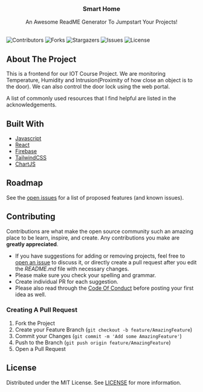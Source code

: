 <br/>
<p align="center">
  <h3 align="center">Smart Home</h3>

  <p align="center">
    An Awesome ReadME Generator To Jumpstart Your Projects!
    <br/>
    <br/>
  </p>
</p>

![Contributors](https://img.shields.io/github/contributors/zain-sajid/smart-home?color=dark-green) ![Forks](https://img.shields.io/github/forks/zain-sajid/smart-home?style=social) ![Stargazers](https://img.shields.io/github/stars/zain-sajid/smart-home?style=social) ![Issues](https://img.shields.io/github/issues/zain-sajid/smart-home) ![License](https://img.shields.io/github/license/zain-sajid/smart-home)

## About The Project
This is a frontend for our IOT Course Project. We are monitoring Temperature, Humidity and Intrusion(Proximity of how close an object is to the door). We can also control the door lock using the web portal.

A list of commonly used resources that I find helpful are listed in the acknowledgements.

## Built With

- [Javascript](https://www.javascript.com/)
- [React](https://reactjs.org/)
- [Firebase](https://firebase.google.com/)
- [TailwindCSS](https://tailwindcss.com/)
- [ChartJS](https://www.chartjs.org/)


## Roadmap

See the [open issues](https://github.com/zain-sajid/smart-home/issues) for a list of proposed features (and known issues).

## Contributing

Contributions are what make the open source community such an amazing place to be learn, inspire, and create. Any contributions you make are **greatly appreciated**.

- If you have suggestions for adding or removing projects, feel free to [open an issue](https://github.com/zain-sajid/smart-home/issues/new) to discuss it, or directly create a pull request after you edit the _README.md_ file with necessary changes.
- Please make sure you check your spelling and grammar.
- Create individual PR for each suggestion.
- Please also read through the [Code Of Conduct](https://github.com/zain-sajid/smart-home/blob/main/CODE_OF_CONDUCT.md) before posting your first idea as well.

### Creating A Pull Request

1. Fork the Project
2. Create your Feature Branch (`git checkout -b feature/AmazingFeature`)
3. Commit your Changes (`git commit -m 'Add some AmazingFeature'`)
4. Push to the Branch (`git push origin feature/AmazingFeature`)
5. Open a Pull Request

## License

Distributed under the MIT License. See [LICENSE](https://github.com/zain-sajid/smart-home/blob/main/LICENSE.md) for more information.

